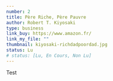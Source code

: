 ```yaml
---
number: 2
title: Père Riche, Père Pauvre
author: Robert T. Kiyosaki
type: business
link_buy: https://www.amazon.fr/
link_my_file: ""
thumbnail: kiyosaki-richdadpoordad.jpg
status: Lu
# status: [Lu, En Cours, Non Lu]
---
```


Test
